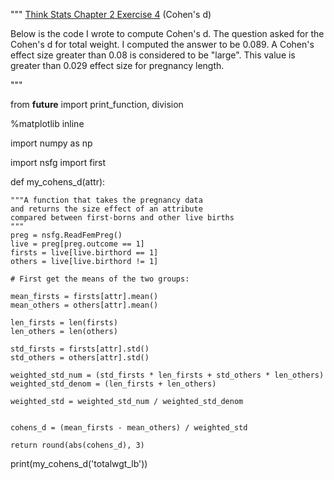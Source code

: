 """
[Think Stats Chapter 2 Exercise 4](http://greenteapress.com/thinkstats2/html/thinkstats2003.html#toc24) (Cohen's d)


Below is the code I wrote to compute Cohen's d. 
The question asked for the Cohen's d for total weight.
I computed the answer to be 0.089. 
A Cohen's effect size greater than 0.08 is considered to be 
"large". 
This value is greater than 0.029 effect size for 
pregnancy length.

"""

from __future__ import print_function, division

%matplotlib inline

import numpy as np

import nsfg
import first

def my_cohens_d(attr):

    """A function that takes the pregnancy data
    and returns the size effect of an attribute
    compared between first-borns and other live births
    """
    preg = nsfg.ReadFemPreg()
    live = preg[preg.outcome == 1]
    firsts = live[live.birthord == 1]
    others = live[live.birthord != 1]
    
    # First get the means of the two groups:
    
    mean_firsts = firsts[attr].mean()
    mean_others = others[attr].mean()
    
    len_firsts = len(firsts)
    len_others = len(others)
    
    std_firsts = firsts[attr].std()
    std_others = others[attr].std()
    
    weighted_std_num = (std_firsts * len_firsts + std_others * len_others)
    weighted_std_denom = (len_firsts + len_others)
    
    weighted_std = weighted_std_num / weighted_std_denom


    cohens_d = (mean_firsts - mean_others) / weighted_std
    
    return round(abs(cohens_d), 3)
    
    
    
print(my_cohens_d('totalwgt_lb'))       